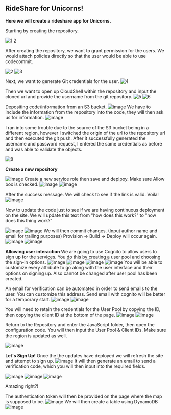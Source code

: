 ## RideShare for Unicorns!

**Here we will create a rideshare app for Unicorns.**

Starting by creating the repository.

![1 2](https://github.com/Nateil503/Nateil503.github.io/assets/114696114/c98f5468-d578-4505-8a25-744ab1a0dabb)

After creating the repository, we want to grant permission for the users. We would attach policies directly so that the user would be able to use codecommit. 

![2](https://github.com/Nateil503/Nateil503.github.io/assets/114696114/647b7b19-30d5-4037-bb9b-c2b8fca5439b)
![3](https://github.com/Nateil503/Nateil503.github.io/assets/114696114/02fe19ec-e1c2-46f6-965e-9685cc1cab03)

Next, we want to generate Git credentials for the user. 
![4](https://github.com/Nateil503/Nateil503.github.io/assets/114696114/5b881453-7db9-4ca7-b661-5fdadb38fda8)

Then we want to open up CloudShell within the repository and input the cloned url and provide the username from the git repository. 
![5](https://github.com/Nateil503/Nateil503.github.io/assets/114696114/fceb807b-96ab-449f-aecf-828bba4cdacf)
![6](https://github.com/Nateil503/Nateil503.github.io/assets/114696114/9f3afb50-7c22-4fcb-a987-9ef8707deb4c)

Depositing code/information from an S3 bucket. 
![image](https://github.com/Nateil503/Nateil503.github.io/assets/114696114/83084ca5-32ca-416d-9664-3f3f4cbde597)
We have to include the information from the repository into the code, they will then ask us for information.
![image](https://github.com/Nateil503/Nateil503.github.io/assets/114696114/2af7a7a3-a7bd-44ab-ae6d-0ec31fa883cb)

I ran into some trouble due to the source of the S3 bucket being in a different region, however I switched the origin of the url to the repository url and then executed the git push. After it successfully generated the username and password request, I entered the same credentials as before and was able to validate the objects. 


![8](https://github.com/Nateil503/Nateil503.github.io/assets/114696114/f4db4860-5f99-46de-a217-aa613192b947)

**Create a new repository** 

![image](https://github.com/Nateil503/Nateil503.github.io/assets/114696114/7d1ee3ee-d18e-4564-b0b0-dcdc0f9cef74)
Create a new service role then save and deplpoy. Make sure Allow box is checked.
![image](https://github.com/Nateil503/Nateil503.github.io/assets/114696114/479ae02c-2c11-4018-b8b8-52d65ea44d29)
![image](https://github.com/Nateil503/Nateil503.github.io/assets/114696114/b870e02f-0acc-44a6-84cb-07953b84290a)

After the success message. We will check to see if the link is valid. Voila!
![image](https://github.com/Nateil503/Nateil503.github.io/assets/114696114/1ceb6b28-b4a9-43bc-bafd-ac6a329a145d)

Now to update the code just to see if we are having continuous deployment on the site. We will update this text from "how does this work?" to "how does this thing work?"

![image](https://github.com/Nateil503/Nateil503.github.io/assets/114696114/60240beb-3a51-49da-a3e4-4e5a92e83a6d)
![image](https://github.com/Nateil503/Nateil503.github.io/assets/114696114/7d0992d2-be22-4360-98eb-b6b5d24b41a4)
We will then commit changes. (Input author name and email for trailing purposes) Provision -> Build -> Deploy will occur again. 
![image](https://github.com/Nateil503/Nateil503.github.io/assets/114696114/ed3e556c-ebc6-4974-9459-c34c697a290b)
![image](https://github.com/Nateil503/Nateil503.github.io/assets/114696114/c9c654b5-eee7-49b0-b794-8b09ba6b63ef)

**Allowing user interaction**
We are going to use Cognito to allow users to sign up for the services. You do this by creating a user pool and choosing the sign-in options. 
![image](https://github.com/Nateil503/Nateil503.github.io/assets/114696114/6c66f638-c810-4e1a-a5b3-05ff8bc86610)
![image](https://github.com/Nateil503/Nateil503.github.io/assets/114696114/d8f37c4d-9ac9-4c15-940a-8f776c87c1ef)
![image](https://github.com/Nateil503/Nateil503.github.io/assets/114696114/48f55636-f14f-4c5d-8bb5-84b2bac05e7b)
![image](https://github.com/Nateil503/Nateil503.github.io/assets/114696114/560f35b3-7bcb-4627-8b71-c4295cba8e6d)
You will be able to customize every attribute to go along with the user interface and their options on signing up. Also cannot be changed after user pool has been created.

An email for verification can be automated in order to send emails to the user. You can customize this address. Send email with cognito will be better for a temporary start.
![image](https://github.com/Nateil503/Nateil503.github.io/assets/114696114/d419a2ae-4bc8-4fbc-bbba-53a4c2dd575c)
![image](https://github.com/Nateil503/Nateil503.github.io/assets/114696114/aae81297-5810-4f3c-815b-9370e0611018)

You will need to retain the credentials for the User Pool by copying the ID, then copying the client ID at the bottom of the page.
![image](https://github.com/Nateil503/Nateil503.github.io/assets/114696114/4ca05b08-d472-4c64-b505-be0711d1657a)
![image](https://github.com/Nateil503/Nateil503.github.io/assets/114696114/ae14fdb6-7a60-471e-8f98-561e96611e27)

Return to the Repository and enter the JavaScript folder, then open the configuration code. You will then input the User Pool & Client IDs. Make sure the region is updated as well.

![image](https://github.com/Nateil503/Nateil503.github.io/assets/114696114/147a5489-f4bb-4370-a4e4-35092689aa58)

**Let's Sign Up!**
Once the the updates have deployed we will refresh the site and attempt to sign up. 
![image](https://github.com/Nateil503/Nateil503.github.io/assets/114696114/d7cbc20f-3098-4727-9f42-a6a752cb5ec4)
It will then generate an email to send a verification code, which you will then input into the required fields. 

![image](https://github.com/Nateil503/Nateil503.github.io/assets/114696114/b5428b8c-6afd-4556-8776-5ecd61f1fd3f)
![image](https://github.com/Nateil503/Nateil503.github.io/assets/114696114/b2bf19bf-75e8-45e9-8acc-19cff1cd95d7)
![image](https://github.com/Nateil503/Nateil503.github.io/assets/114696114/91b0e711-b3bb-4bfd-998c-d2ce8f36e8c3)

Amazing right?!

The authentication token will then be provided on the page where the map is supposed to be.
![image](https://github.com/Nateil503/Nateil503.github.io/assets/114696114/ed922236-8305-440e-92cf-7b3ee4417f71)
We will then create a table using DynamoDB
![image](https://github.com/Nateil503/Nateil503.github.io/assets/114696114/0adb523e-0202-469e-8fe4-a83bd84adbd1)



